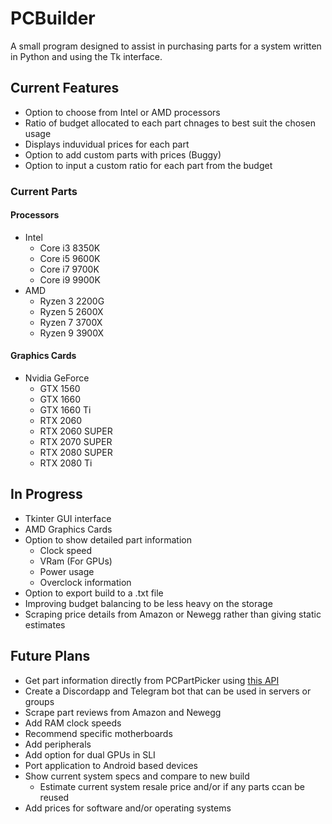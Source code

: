 # PCBuilder #

A small program designed to assist in purchasing parts for a system written in Python and using the Tk interface.



## Current Features ##

* Option to choose from Intel or AMD processors
* Ratio of budget allocated to each part chnages to best suit the chosen usage
* Displays induvidual prices for each part 
* Option to add custom parts with prices (Buggy)
* Option to input a custom ratio for each part from the budget



### Current Parts ###

#### Processors ####

* Intel
  * Core i3 8350K
  * Core i5 9600K
  * Core i7 9700K
  * Core i9 9900K
* AMD
  * Ryzen 3 2200G
  * Ryzen 5 2600X
  * Ryzen 7 3700X
  * Ryzen 9 3900X
  
#### Graphics Cards ####

* Nvidia GeForce
  * GTX 1560
  * GTX 1660
  * GTX 1660 Ti
  * RTX 2060
  * RTX 2060 SUPER
  * RTX 2070 SUPER
  * RTX 2080 SUPER
  * RTX 2080 Ti
  
  
  
## In Progress ##
  
* Tkinter GUI interface
* AMD Graphics Cards
* Option to show detailed part information
  * Clock speed
  * VRam (For GPUs)
  * Power usage
  * Overclock information
* Option to export build to a .txt file 
* Improving budget balancing to be less heavy on the storage
* Scraping price details from Amazon or Newegg rather than giving static estimates
  
  
  
 ## Future Plans ##
 
* Get part information directly from PCPartPicker using [this API](https://pypi.org/project/pcpartpicker/)
* Create a Discordapp and Telegram bot that can be used in servers or groups
* Scrape part reviews from Amazon and Newegg
* Add RAM clock speeds
* Recommend specific motherboards
* Add peripherals
* Add option for dual GPUs in SLI
* Port application to Android based devices
* Show current system specs and compare to new build
  * Estimate current system resale price and/or if any parts ccan be reused
* Add prices for software and/or operating systems
